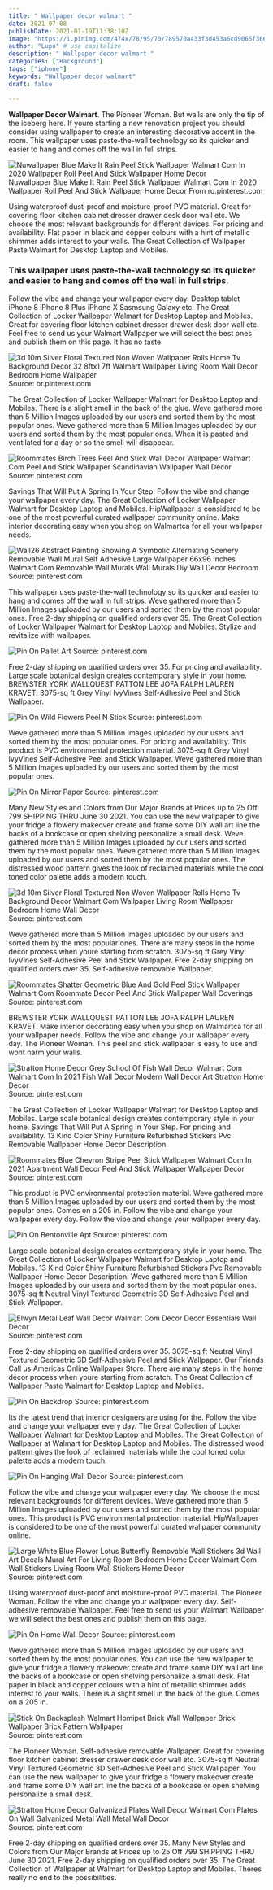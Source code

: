 ```yaml
---
title: " Wallpaper decor walmart "
date: 2021-07-08
publishDate: 2021-01-19T11:38:10Z
image: "https://i.pinimg.com/474x/78/95/70/789570a433f3d453a6cd9065f3669626.jpg"
author: "Lupo" # use capitalize
description: " Wallpaper decor walmart "
categories: ["Background"]
tags: ["iphone"]
keywords: "Wallpaper decor walmart"
draft: false

---
```



**Wallpaper Decor Walmart**. The Pioneer Woman. But walls are only the tip of the iceberg here. If youre starting a new renovation project you should consider using wallpaper to create an interesting decorative accent in the room. This wallpaper uses paste-the-wall technology so its quicker and easier to hang and comes off the wall in full strips.

![Nuwallpaper Blue Make It Rain Peel Stick Wallpaper Walmart Com In 2020 Wallpaper Roll Peel And Stick Wallpaper Home Decor](https://i.pinimg.com/originals/bf/76/28/bf76282fa0fe4fb2a8e67a1dde918065.jpg "Nuwallpaper Blue Make It Rain Peel Stick Wallpaper Walmart Com In 2020 Wallpaper Roll Peel And Stick Wallpaper Home Decor")
Nuwallpaper Blue Make It Rain Peel Stick Wallpaper Walmart Com In 2020 Wallpaper Roll Peel And Stick Wallpaper Home Decor From ro.pinterest.com


Using waterproof dust-proof and moisture-proof PVC material. Great for covering floor kitchen cabinet dresser drawer desk door wall etc. We choose the most relevant backgrounds for different devices. For pricing and availability. Flat paper in black and copper colours with a hint of metallic shimmer adds interest to your walls. The Great Collection of Wallpaper Paste Walmart for Desktop Laptop and Mobiles.

### This wallpaper uses paste-the-wall technology so its quicker and easier to hang and comes off the wall in full strips.

Follow the vibe and change your wallpaper every day. Desktop tablet iPhone 8 iPhone 8 Plus iPhone X Sasmsung Galaxy etc. The Great Collection of Locker Wallpaper Walmart for Desktop Laptop and Mobiles. Great for covering floor kitchen cabinet dresser drawer desk door wall etc. Feel free to send us your Walmart Wallpaper we will select the best ones and publish them on this page. It has no taste.


![3d 10m Silver Floral Textured Non Woven Wallpaper Rolls Home Tv Background Decor 32 8ftx1 7ft Walmart Wallpaper Living Room Wall Decor Bedroom Home Wallpaper](https://i.pinimg.com/originals/9e/f7/40/9ef740859831c99b99135840ecd05b03.jpg "3d 10m Silver Floral Textured Non Woven Wallpaper Rolls Home Tv Background Decor 32 8ftx1 7ft Walmart Wallpaper Living Room Wall Decor Bedroom Home Wallpaper")
Source: br.pinterest.com

The Great Collection of Locker Wallpaper Walmart for Desktop Laptop and Mobiles. There is a slight smell in the back of the glue. Weve gathered more than 5 Million Images uploaded by our users and sorted them by the most popular ones. Weve gathered more than 5 Million Images uploaded by our users and sorted them by the most popular ones. When it is pasted and ventilated for a day or so the smell will disappear.

![Roommates Birch Trees Peel And Stick Wall Decor Wallpaper Walmart Com Peel And Stick Wallpaper Scandinavian Wallpaper Wall Decor](https://i.pinimg.com/originals/d0/05/26/d00526a462cccbe408b7a0db4172b1f4.jpg "Roommates Birch Trees Peel And Stick Wall Decor Wallpaper Walmart Com Peel And Stick Wallpaper Scandinavian Wallpaper Wall Decor")
Source: pinterest.com

Savings That Will Put A Spring In Your Step. Follow the vibe and change your wallpaper every day. The Great Collection of Locker Wallpaper Walmart for Desktop Laptop and Mobiles. HipWallpaper is considered to be one of the most powerful curated wallpaper community online. Make interior decorating easy when you shop on Walmartca for all your wallpaper needs.

![Wall26 Abstract Painting Showing A Symbolic Alternating Scenery Removable Wall Mural Self Adhesive Large Wallpaper 66x96 Inches Walmart Com Removable Wall Murals Wall Murals Diy Wall Decor Bedroom](https://i.pinimg.com/originals/31/fb/f7/31fbf756351d1f6c4454761c51ec651d.png "Wall26 Abstract Painting Showing A Symbolic Alternating Scenery Removable Wall Mural Self Adhesive Large Wallpaper 66x96 Inches Walmart Com Removable Wall Murals Wall Murals Diy Wall Decor Bedroom")
Source: pinterest.com

This wallpaper uses paste-the-wall technology so its quicker and easier to hang and comes off the wall in full strips. Weve gathered more than 5 Million Images uploaded by our users and sorted them by the most popular ones. Free 2-day shipping on qualified orders over 35. The Great Collection of Locker Wallpaper Walmart for Desktop Laptop and Mobiles. Stylize and revitalize with wallpaper.

![Pin On Pallet Art](https://i.pinimg.com/originals/c6/21/54/c62154751fe45b2bae0de02ee0fd1977.jpg "Pin On Pallet Art")
Source: pinterest.com

Free 2-day shipping on qualified orders over 35. For pricing and availability. Large scale botanical design creates contemporary style in your home. BREWSTER YORK WALLQUEST PATTON LEE JOFA RALPH LAUREN KRAVET. 3075-sq ft Grey Vinyl IvyVines Self-Adhesive Peel and Stick Wallpaper.

![Pin On Wild Flowers Peel N Stick](https://i.pinimg.com/originals/4f/3f/32/4f3f3291c8f117d32f40a9681cab942b.jpg "Pin On Wild Flowers Peel N Stick")
Source: pinterest.com

Weve gathered more than 5 Million Images uploaded by our users and sorted them by the most popular ones. For pricing and availability. This product is PVC environmental protection material. 3075-sq ft Grey Vinyl IvyVines Self-Adhesive Peel and Stick Wallpaper. Weve gathered more than 5 Million Images uploaded by our users and sorted them by the most popular ones.

![Pin On Mirror Paper](https://i.pinimg.com/originals/af/3f/e9/af3fe9cd1ab0d01d2de8ff952067a4df.jpg "Pin On Mirror Paper")
Source: pinterest.com

Many New Styles and Colors from Our Major Brands at Prices up to 25 Off 799 SHIPPING THRU June 30 2021. You can use the new wallpaper to give your fridge a flowery makeover create and frame some DIY wall art line the backs of a bookcase or open shelving personalize a small desk. Weve gathered more than 5 Million Images uploaded by our users and sorted them by the most popular ones. Weve gathered more than 5 Million Images uploaded by our users and sorted them by the most popular ones. The distressed wood pattern gives the look of reclaimed materials while the cool toned color palette adds a modern touch.

![3d 10m Silver Floral Textured Non Woven Wallpaper Rolls Home Tv Background Decor Walmart Com Wallpaper Living Room Wallpaper Bedroom Home Wall Decor](https://i.pinimg.com/474x/95/b4/c6/95b4c6fdf7511177ecc6ff3412340d32.jpg "3d 10m Silver Floral Textured Non Woven Wallpaper Rolls Home Tv Background Decor Walmart Com Wallpaper Living Room Wallpaper Bedroom Home Wall Decor")
Source: pinterest.com

Weve gathered more than 5 Million Images uploaded by our users and sorted them by the most popular ones. There are many steps in the home décor process when youre starting from scratch. 3075-sq ft Grey Vinyl IvyVines Self-Adhesive Peel and Stick Wallpaper. Free 2-day shipping on qualified orders over 35. Self-adhesive removable Wallpaper.

![Roommates Shatter Geometric Blue And Gold Peel Stick Wallpaper Walmart Com Roommate Decor Peel And Stick Wallpaper Wall Coverings](https://i.pinimg.com/474x/1e/6e/00/1e6e008cba2063e55341f6a8ed5d218c.jpg "Roommates Shatter Geometric Blue And Gold Peel Stick Wallpaper Walmart Com Roommate Decor Peel And Stick Wallpaper Wall Coverings")
Source: pinterest.com

BREWSTER YORK WALLQUEST PATTON LEE JOFA RALPH LAUREN KRAVET. Make interior decorating easy when you shop on Walmartca for all your wallpaper needs. Follow the vibe and change your wallpaper every day. The Pioneer Woman. This peel and stick wallpaper is easy to use and wont harm your walls.

![Stratton Home Decor Grey School Of Fish Wall Decor Walmart Com Walmart Com In 2021 Fish Wall Decor Modern Wall Decor Art Stratton Home Decor](https://i.pinimg.com/originals/12/d0/72/12d0729830d38b82752abfb2944c9e68.jpg "Stratton Home Decor Grey School Of Fish Wall Decor Walmart Com Walmart Com In 2021 Fish Wall Decor Modern Wall Decor Art Stratton Home Decor")
Source: pinterest.com

The Great Collection of Locker Wallpaper Walmart for Desktop Laptop and Mobiles. Large scale botanical design creates contemporary style in your home. Savings That Will Put A Spring In Your Step. For pricing and availability. 13 Kind Color Shiny Furniture Refurbished Stickers Pvc Removable Wallpaper Home Decor Description.

![Roommates Blue Chevron Stripe Peel Stick Wallpaper Walmart Com In 2021 Apartment Wall Decor Peel And Stick Wallpaper Wallpaper Decor](https://i.pinimg.com/474x/f9/6e/08/f96e08236713c500fa3689f4a615deec.jpg "Roommates Blue Chevron Stripe Peel Stick Wallpaper Walmart Com In 2021 Apartment Wall Decor Peel And Stick Wallpaper Wallpaper Decor")
Source: pinterest.com

This product is PVC environmental protection material. Weve gathered more than 5 Million Images uploaded by our users and sorted them by the most popular ones. Comes on a 205 in. Follow the vibe and change your wallpaper every day. Follow the vibe and change your wallpaper every day.

![Pin On Bentonville Apt](https://i.pinimg.com/originals/61/3b/80/613b808ccaf9c92a3ff5321e7a5957bb.png "Pin On Bentonville Apt")
Source: pinterest.com

Large scale botanical design creates contemporary style in your home. The Great Collection of Locker Wallpaper Walmart for Desktop Laptop and Mobiles. 13 Kind Color Shiny Furniture Refurbished Stickers Pvc Removable Wallpaper Home Decor Description. Weve gathered more than 5 Million Images uploaded by our users and sorted them by the most popular ones. 3075-sq ft Neutral Vinyl Textured Geometric 3D Self-Adhesive Peel and Stick Wallpaper.

![Elwyn Metal Leaf Wall Decor Walmart Com Decor Decor Essentials Wall Decor](https://i.pinimg.com/originals/a6/2e/6a/a62e6a8d0e3f55314e140b9c1181106b.jpg "Elwyn Metal Leaf Wall Decor Walmart Com Decor Decor Essentials Wall Decor")
Source: pinterest.com

Free 2-day shipping on qualified orders over 35. 3075-sq ft Neutral Vinyl Textured Geometric 3D Self-Adhesive Peel and Stick Wallpaper. Our Friends Call us Americas Online Wallpaper Store. There are many steps in the home décor process when youre starting from scratch. The Great Collection of Wallpaper Paste Walmart for Desktop Laptop and Mobiles.

![Pin On Backdrop](https://i.pinimg.com/originals/ab/78/8c/ab788c840573cf7c888a4e48d17a74e5.jpg "Pin On Backdrop")
Source: pinterest.com

Its the latest trend that interior designers are using for the. Follow the vibe and change your wallpaper every day. The Great Collection of Locker Wallpaper Walmart for Desktop Laptop and Mobiles. The Great Collection of Wallpaper at Walmart for Desktop Laptop and Mobiles. The distressed wood pattern gives the look of reclaimed materials while the cool toned color palette adds a modern touch.

![Pin On Hanging Wall Decor](https://i.pinimg.com/originals/16/77/c9/1677c9ca66747a63f8ab9348380bda29.jpg "Pin On Hanging Wall Decor")
Source: pinterest.com

Follow the vibe and change your wallpaper every day. We choose the most relevant backgrounds for different devices. Weve gathered more than 5 Million Images uploaded by our users and sorted them by the most popular ones. This product is PVC environmental protection material. HipWallpaper is considered to be one of the most powerful curated wallpaper community online.

![Large White Blue Flower Lotus Butterfly Removable Wall Stickers 3d Wall Art Decals Mural Art For Living Room Bedroom Home Decor Walmart Com Wall Stickers Living Room Wall Stickers Home Decor](https://i.pinimg.com/originals/c6/bb/88/c6bb883d8edd11dda01aca674ebb3d3e.jpg "Large White Blue Flower Lotus Butterfly Removable Wall Stickers 3d Wall Art Decals Mural Art For Living Room Bedroom Home Decor Walmart Com Wall Stickers Living Room Wall Stickers Home Decor")
Source: pinterest.com

Using waterproof dust-proof and moisture-proof PVC material. The Pioneer Woman. Follow the vibe and change your wallpaper every day. Self-adhesive removable Wallpaper. Feel free to send us your Walmart Wallpaper we will select the best ones and publish them on this page.

![Pin On Home Wall Decor](https://i.pinimg.com/564x/10/3f/ea/103feae59c37cf342e08da4d58837ec6.jpg "Pin On Home Wall Decor")
Source: pinterest.com

Weve gathered more than 5 Million Images uploaded by our users and sorted them by the most popular ones. You can use the new wallpaper to give your fridge a flowery makeover create and frame some DIY wall art line the backs of a bookcase or open shelving personalize a small desk. Flat paper in black and copper colours with a hint of metallic shimmer adds interest to your walls. There is a slight smell in the back of the glue. Comes on a 205 in.

![Stick On Backsplash Walmart Homipet Brick Wall Wallpaper Brick Wallpaper Brick Pattern Wallpaper](https://i.pinimg.com/originals/59/ba/6e/59ba6e531ee7f427343ceb8e4770762b.png "Stick On Backsplash Walmart Homipet Brick Wall Wallpaper Brick Wallpaper Brick Pattern Wallpaper")
Source: pinterest.com

The Pioneer Woman. Self-adhesive removable Wallpaper. Great for covering floor kitchen cabinet dresser drawer desk door wall etc. 3075-sq ft Neutral Vinyl Textured Geometric 3D Self-Adhesive Peel and Stick Wallpaper. You can use the new wallpaper to give your fridge a flowery makeover create and frame some DIY wall art line the backs of a bookcase or open shelving personalize a small desk.

![Stratton Home Decor Galvanized Plates Wall Decor Walmart Com Plates On Wall Galvanized Metal Wall Metal Wall Decor](https://i.pinimg.com/474x/78/95/70/789570a433f3d453a6cd9065f3669626.jpg "Stratton Home Decor Galvanized Plates Wall Decor Walmart Com Plates On Wall Galvanized Metal Wall Metal Wall Decor")
Source: pinterest.com

Free 2-day shipping on qualified orders over 35. Many New Styles and Colors from Our Major Brands at Prices up to 25 Off 799 SHIPPING THRU June 30 2021. Free 2-day shipping on qualified orders over 35. The Great Collection of Wallpaper at Walmart for Desktop Laptop and Mobiles. Theres really no end to the possibilities.

